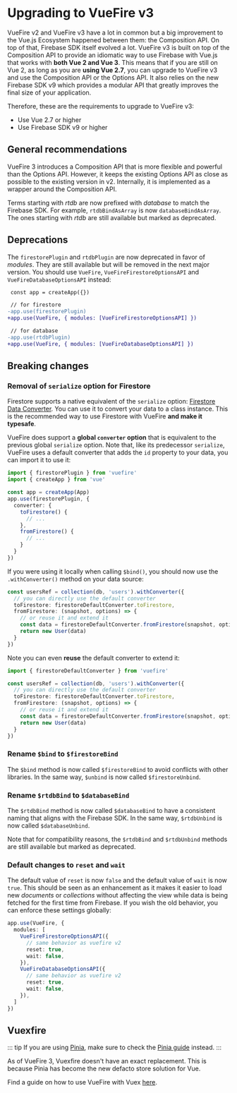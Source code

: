 # Upgrading to VueFire v3

VueFire v2 and VueFire v3 have a lot in common but a big improvement to the Vue.js Ecosystem happened between them: the Composition API. On top of that, Firebase SDK itself evolved a lot. VueFire v3 is built on top of the Composition API to provide an idiomatic way to use Firebase with Vue.js that works with **both Vue 2 and Vue 3**. This means that if you are still on Vue 2, as long as you are **using Vue 2.7**, you can upgrade to VueFire v3 and use the Composition API or the Options API. It also relies on the new Firebase SDK v9 which provides a modular API that greatly improves the final size of your application.

Therefore, these are the requirements to upgrade to VueFire v3:

- Use Vue 2.7 or higher
- Use Firebase SDK v9 or higher

## General recommendations

VueFire 3 introduces a Composition API that is more flexible and powerful than the Options API. However, it keeps the existing Options API as close as possible to the existing version in v2. Internally, it is implemented as a wrapper around the Composition API.

Terms starting with _rtdb_ are now prefixed with _database_ to match the Firebase SDK. For example, `rtdbBindAsArray` is now `databaseBindAsArray`. The ones starting with _rtdb_ are still available but marked as deprecated.

## Deprecations

The `firestorePlugin` and `rtdbPlugin` are now deprecated in favor of _modules_. They are still available but will be removed in the next major version. You should use `VueFire`, `VueFireFirestoreOptionsAPI` and `VueFireDatabaseOptionsAPI` instead:

```diff
 const app = createApp({})

 // for firestore
-app.use(firestorePlugin)
+app.use(VueFire, { modules: [VueFireFirestoreOptionsAPI] })

 // for database
-app.use(rtdbPlugin)
+app.use(VueFire, { modules: [VueFireDatabaseOptionsAPI] })
````

## Breaking changes

### Removal of `serialize` option for Firestore

Firestore supports a native equivalent of the `serialize` option: [Firestore Data Converter](https://firebase.google.com/docs/firestore/query-data/get-data#custom_objects). You can use it to convert your data to a class instance. This is the recommended way to use Firestore with VueFire **and make it typesafe**.

VueFire does support a **global `converter` option** that is equivalent to the previous global `serialize` option. Note that, like its predecessor `serialize`, VueFire uses a default converter that adds the `id` property to your data, you can import it to use it:

```ts
import { firestorePlugin } from 'vuefire'
import { createApp } from 'vue'

const app = createApp(App)
app.use(firestorePlugin, {
  converter: {
    toFirestore() {
      // ...
    },
    fromFirestore() {
      // ...
    }
  }
})
```

If you were using it locally when calling `$bind()`, you should now use the `.withConverter()` method on your data source:

```ts
const usersRef = collection(db, 'users').withConverter({
  // you can directly use the default converter
  toFirestore: firestoreDefaultConverter.toFirestore,
  fromFirestore: (snapshot, options) => {
    // or reuse it and extend it
    const data = firestoreDefaultConverter.fromFirestore(snapshot, options)
    return new User(data)
  }
})
```

Note you can even **reuse** the default converter to extend it:

```ts
import { firestoreDefaultConverter } from 'vuefire'

const usersRef = collection(db, 'users').withConverter({
  // you can directly use the default converter
  toFirestore: firestoreDefaultConverter.toFirestore,
  fromFirestore: (snapshot, options) => {
    // or reuse it and extend it
    const data = firestoreDefaultConverter.fromFirestore(snapshot, options)
    return new User(data)
  }
})
```

### Rename `$bind` to `$firestoreBind`

The `$bind` method is now called `$firestoreBind` to avoid conflicts with other libraries. In the same way, `$unbind` is now called `$firestoreUnbind`.

### Rename `$rtdbBind` to `$databaseBind`

The `$rtdbBind` method is now called `$databaseBind` to have a consistent naming that aligns with the Firebase SDK. In the same way, `$rtdbUnbind` is now called `$databaseUnbind`.

Note that for compatibility reasons, the `$rtdbBind` and `$rtdbUnbind` methods are still available but marked as deprecated.

### Default changes to `reset` and `wait`

The default value of `reset` is now `false` and the default value of `wait` is now `true`. This should be seen as an enhancement as it makes it easier to load new _documents_ or _collections_ without affecting the view while data is being fetched for the first time from Firebase. If you wish the old behavior, you can enforce these settings globally:

```ts
app.use(VueFire, {
  modules: [
    VueFireFirestoreOptionsAPI({
      // same behavior as vuefire v2
      reset: true,
      wait: false,
    }),
    VueFireDatabaseOptionsAPI({
      // same behavior as vuefire v2
      reset: true,
      wait: false,
    }),
  ]
})
```

## Vuexfire

::: tip
If you are using [Pinia](https://pinia.vuejs.org/), make sure to check the [Pinia guide](./subscriptions-external.md#pinia) instead.
:::

As of VueFire 3, Vuexfire doesn't have an exact replacement. This is because Pinia has become the new defacto store solution for Vue.

Find a guide on how to use VueFire with Vuex [here](./vuex.md).
